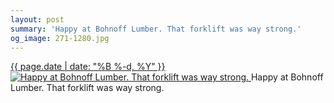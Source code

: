 ```yaml
---
layout: post
summary: 'Happy at Bohnoff Lumber. That forklift was way strong.'
og_image: 271-1280.jpg
---
```


<p>
 <time>
  <a href="/271">
   {{ page.date | date: "%B %-d, %Y" }}
  </a>
 </time>
 <a href="/271">
  <img alt="Happy at Bohnoff Lumber. That forklift was way strong." sizes="(min-width: 700px) 50vw, calc(100vw - 2rem)" src="{{ site.assets_url }}/271-640.jpg" srcset="{{ site.assets_url }}/271-1280.jpg 1280w, {{ site.assets_url }}/271-960.jpg 960w, {{ site.assets_url }}/271-640.jpg 640w, {{ site.assets_url }}/271-320.jpg 320w"/>
 </a>
 <span>
  Happy at Bohnoff Lumber. That forklift was way strong.
 </span>
</p>
